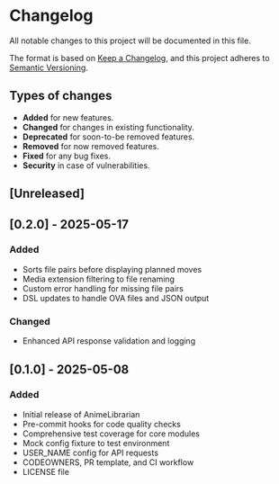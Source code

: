 # Changelog

All notable changes to this project will be documented in this file.

The format is based on [Keep a Changelog](https://keepachangelog.com/en/1.0.0/),
and this project adheres to [Semantic Versioning](https://semver.org/spec/v2.0.0.html).

## Types of changes

- **Added** for new features.
- **Changed** for changes in existing functionality.
- **Deprecated** for soon-to-be removed features.
- **Removed** for now removed features.
- **Fixed** for any bug fixes.
- **Security** in case of vulnerabilities.

## [Unreleased]

## [0.2.0] - 2025-05-17

### Added

- Sorts file pairs before displaying planned moves
- Media extension filtering to file renaming
- Custom error handling for missing file pairs
- DSL updates to handle OVA files and JSON output

### Changed

- Enhanced API response validation and logging

## [0.1.0] - 2025-05-08

### Added

- Initial release of AnimeLibrarian
- Pre-commit hooks for code quality checks
- Comprehensive test coverage for core modules
- Mock config fixture to test environment
- USER_NAME config for API requests
- CODEOWNERS, PR template, and CI workflow
- LICENSE file
